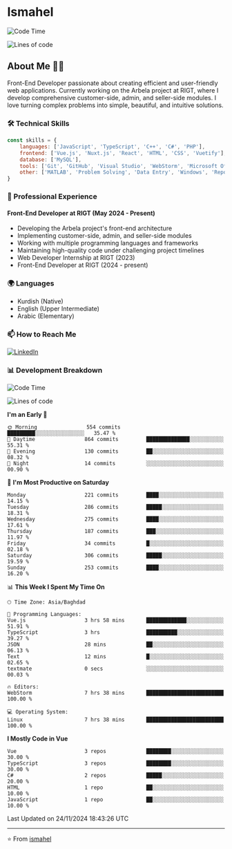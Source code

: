 # Ismahel
![Code Time](http://img.shields.io/badge/Code%20Time-459%20hrs%2016%20mins-blue)

![Lines of code](https://img.shields.io/badge/From%20Hello%20World%20I%27ve%20Written-4.4%20million%20lines%20of%20code-blue)

## About Me 👨‍💻
Front-End Developer passionate about creating efficient and user-friendly web applications. Currently working on the Arbela project at RIGT, where I develop comprehensive customer-side, admin, and seller-side modules. I love turning complex problems into simple, beautiful, and intuitive solutions.

### 🛠️ Technical Skills
```javascript
const skills = {
    languages: ['JavaScript', 'TypeScript', 'C++', 'C#', 'PHP'],
    frontend: ['Vue.js', 'Nuxt.js', 'React', 'HTML', 'CSS', 'Vuetify'],
    database: ['MySQL'],
    tools: ['Git', 'GitHub', 'Visual Studio', 'WebStorm', 'Microsoft Office'],
    other: ['MATLAB', 'Problem Solving', 'Data Entry', 'Windows', 'Reporting']
}
```

### 💼 Professional Experience
#### Front-End Developer at RIGT (May 2024 - Present)
- Developing the Arbela project's front-end architecture
- Implementing customer-side, admin, and seller-side modules
- Working with multiple programming languages and frameworks
- Maintaining high-quality code under challenging project timelines
- Web Developer Internship at RIGT (2023)
- Front-End Developer at RIGT (2024 - present)

### 🌍 Languages
- Kurdish (Native)
- English (Upper Intermediate)
- Arabic (Elementary)

### 📫 How to Reach Me
[![LinkedIn](https://img.shields.io/badge/LinkedIn-0077B5?style=for-the-badge&logo=linkedin&logoColor=white)](https://linkedin.com/in/ismahel-zero-1053b4228)

### 📊 Development Breakdown
<!--START_SECTION:waka-->
![Code Time](http://img.shields.io/badge/Code%20Time-459%20hrs%2016%20mins-blue)

![Lines of code](https://img.shields.io/badge/From%20Hello%20World%20I%27ve%20Written-4.4%20million%20lines%20of%20code-blue)

**I'm an Early 🐤** 

```text
🌞 Morning                554 commits         █████████░░░░░░░░░░░░░░░░   35.47 % 
🌆 Daytime                864 commits         ██████████████░░░░░░░░░░░   55.31 % 
🌃 Evening                130 commits         ██░░░░░░░░░░░░░░░░░░░░░░░   08.32 % 
🌙 Night                  14 commits          ░░░░░░░░░░░░░░░░░░░░░░░░░   00.90 % 
```
📅 **I'm Most Productive on Saturday** 

```text
Monday                   221 commits         ████░░░░░░░░░░░░░░░░░░░░░   14.15 % 
Tuesday                  286 commits         █████░░░░░░░░░░░░░░░░░░░░   18.31 % 
Wednesday                275 commits         ████░░░░░░░░░░░░░░░░░░░░░   17.61 % 
Thursday                 187 commits         ███░░░░░░░░░░░░░░░░░░░░░░   11.97 % 
Friday                   34 commits          █░░░░░░░░░░░░░░░░░░░░░░░░   02.18 % 
Saturday                 306 commits         █████░░░░░░░░░░░░░░░░░░░░   19.59 % 
Sunday                   253 commits         ████░░░░░░░░░░░░░░░░░░░░░   16.20 % 
```


📊 **This Week I Spent My Time On** 

```text
🕑︎ Time Zone: Asia/Baghdad

💬 Programming Languages: 
Vue.js                   3 hrs 58 mins       █████████████░░░░░░░░░░░░   51.91 % 
TypeScript               3 hrs               ██████████░░░░░░░░░░░░░░░   39.27 % 
JSON                     28 mins             ██░░░░░░░░░░░░░░░░░░░░░░░   06.13 % 
Text                     12 mins             █░░░░░░░░░░░░░░░░░░░░░░░░   02.65 % 
textmate                 0 secs              ░░░░░░░░░░░░░░░░░░░░░░░░░   00.03 % 

🔥 Editors: 
WebStorm                 7 hrs 38 mins       █████████████████████████   100.00 % 

💻 Operating System: 
Linux                    7 hrs 38 mins       █████████████████████████   100.00 % 
```

**I Mostly Code in Vue** 

```text
Vue                      3 repos             ████████░░░░░░░░░░░░░░░░░   30.00 % 
TypeScript               3 repos             ████████░░░░░░░░░░░░░░░░░   30.00 % 
C#                       2 repos             █████░░░░░░░░░░░░░░░░░░░░   20.00 % 
HTML                     1 repo              ██░░░░░░░░░░░░░░░░░░░░░░░   10.00 % 
JavaScript               1 repo              ██░░░░░░░░░░░░░░░░░░░░░░░   10.00 % 
```




 Last Updated on 24/11/2024 18:43:26 UTC
<!--END_SECTION:waka-->

---
⭐️ From [ismahel](https://github.com/ismahelZero)

